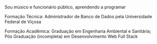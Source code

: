 
Sou músico e funcionário público, aprendendo a programar

Formação Técnica:
Administrador de Banco de Dados pela Universidade Federal de Viçosa

Formação Acadêmica:
Graduação em Engenharia Ambiental e Sanitária;
Pós Graduação (incompleta) em Desenvolvimento Web Full Stack

